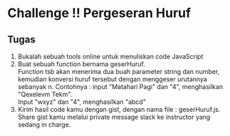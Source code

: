 # Challenge !! Pergeseran Huruf

## Tugas
1. Bukalah sebuah tools online untuk menuliskan code JavaScript
2. Buat sebuah function bernama geserHuruf. <br>
Function tsb akan menerima dua buah parameter string dan number, kemudian konversi huruf tersebut dengan menggeser urutannya sebanyak n.
Contohnya : input "Matahari Pagi" dan "4", menghasilkan "Qexelevm Tekm".<br>
Input "wxyz" dan "4", menghasilkan "abcd"
3. Kirim hasil code kamu dengan gist, dengan nama file : geserHuruf.js. Share gist kamu melalui private message slack ke instructor yang sedang in charge.
